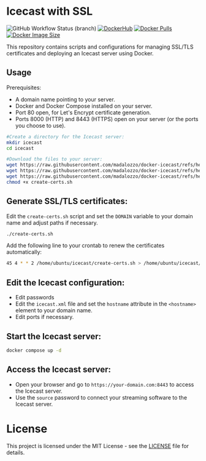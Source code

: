 # Icecast with SSL


![GitHub Workflow Status (branch)](https://img.shields.io/github/actions/workflow/status/madalozzo/docker-icecast/ci.yml)
[![DockerHub](https://img.shields.io/badge/Dockerhub-madalozzo/icecast2-blue?logo=docker&style=flat)](https://hub.docker.com/r/madalozzo/icecast2)
[![Docker Pulls](https://img.shields.io/docker/pulls/madalozzo/icecast2)](https://hub.docker.com/r/madalozzo/icecast2)
[![Docker Image Size](https://img.shields.io/docker/image-size/madalozzo/icecast2)](https://hub.docker.com/r/madalozzo/icecast2)

This repository contains scripts and configurations for managing SSL/TLS certificates and deploying an Icecast server using Docker.

## Usage
Prerequisites:
- A domain name pointing to your server.
- Docker and Docker Compose installed on your server.
- Port 80 open, for Let's Encrypt certificate generation.
- Ports 8000 (HTTP) and 8443 (HTTPS) open on your server (or the ports you choose to use).


```bash
#Create a directory for the Icecast server:
mkdir icecast
cd icecast

#Download the files to your server:
wget https://raw.githubusercontent.com/madalozzo/docker-icecast/refs/heads/main/create-certs.sh
wget https://raw.githubusercontent.com/madalozzo/docker-icecast/refs/heads/main/docker-compose.yml
wget https://raw.githubusercontent.com/madalozzo/docker-icecast/refs/heads/main/icecast.xml
chmod +x create-certs.sh

```

## Generate SSL/TLS certificates:
Edit the `create-certs.sh` script and set the `DOMAIN` variable to your domain name and adjust paths if necessary.
```bash
./create-certs.sh
```
Add the following line to your crontab to renew the certificates automatically:
```bash
45 4 * * 2 /home/ubuntu/icecast/create-certs.sh > /home/ubuntu/icecast/create-certs.log 2>&1
```

## Edit the Icecast configuration:
 - Edit passwords
 - Edit the `icecast.xml` file and set the `hostname` attribute in the `<hostname>` element to your domain name.
 - Edit ports if necessary.

## Start the Icecast server:
```bash
docker compose up -d
```

## Access the Icecast server:
- Open your browser and go to `https://your-domain.com:8443` to access the Icecast server.
- Use the `source` password to connect your streaming software to the Icecast server.

# License
This project is licensed under the MIT License - see the [LICENSE](LICENSE) file for details.

